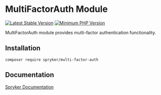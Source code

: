 # MultiFactorAuth Module
[![Latest Stable Version](https://poser.pugx.org/spryker/multi-factor-auth/v/stable.svg)](https://packagist.org/packages/spryker/multi-factor-auth)
[![Minimum PHP Version](https://img.shields.io/badge/php-%3E%3D%208.2-8892BF.svg)](https://php.net/)

MultiFactorAuth module provides multi-factor authentication functionality.

## Installation

```
composer require spryker/multi-factor-auth
```

## Documentation

[Spryker Documentation](https://docs.spryker.com/docs/pbc/all/multi-factor-authentication/latest/multi-factor-authentication)
